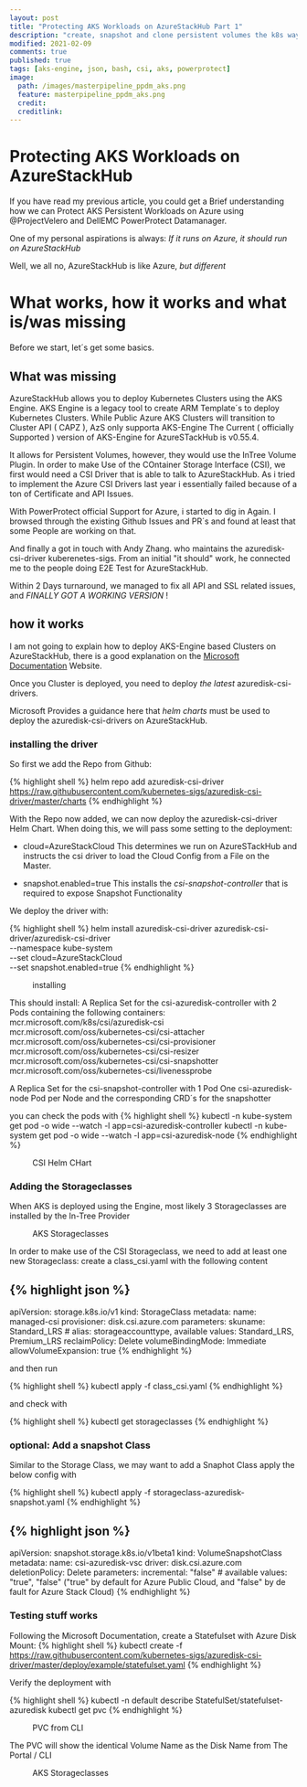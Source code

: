 ```yaml
---
layout: post
title: "Protecting AKS Workloads on AzureStackHub Part 1"
description: "create, snapshot and clone persistent volumes the k8s way"
modified: 2021-02-09
comments: true
published: true
tags: [aks-engine, json, bash, csi, aks, powerprotect]
image:
  path: /images/masterpipeline_ppdm_aks.png
  feature: masterpipeline_ppdm_aks.png
  credit: 
  creditlink: 
---
```

# Protecting AKS Workloads on AzureStackHub

If you have read my previous article, you could get a Brief understanding how we can Protect AKS Persistent Workloads on Azure using @ProjectVelero and DellEMC PowerProtect Datamanager.

One of my personal aspirations is always: 
*If it runs on Azure, it should run on AzureStackHub*

Well, we all no, AzureStackHub is like Azure, *but different*

# What works, how it works and what is/was missing

Before we start, let´s get some basics.

## What was missing

AzureStackHub allows you to deploy Kubernetes Clusters using the AKS Engine.
AKS Engine is a legacy tool to create ARM Template´s to deploy Kubernetes Clusters.
While Public Azure AKS Clusters will transition to Cluster API ( CAPZ ), AzS only supporta AKS-Engine
The Current ( officially Supported ) version of AKS-Engine for AzureSTackHub is v0.55.4.

It allows for Persistent Volumes, however, they would use the InTree Volume Plugin.
In order to make Use of the COntainer Storage Interface (CSI), we first would need a CSI Driver that is able to talk to AzureStackHub.
As i tried to implement the Azure CSI Drivers last year i essentially failed because of a ton of Certificate and API Issues.


With PowerProtect official Support for Azure, i started to dig in Again.
I browsed through the existing Github Issues and PR´s and found at least that some People are working on that.

And finally a got in touch with Andy Zhang. who maintains the azuredisk-csi-driver kuberenetes-sigs.
From an initial "it should" work, he connected me to the people doing E2E Test for AzureStackHub.

Within 2 Days turnaround, we managed to fix all API and SSL related issues, and *FINALLY GOT A WORKING VERSION* !

## how it works

I am not going to explain how to deploy AKS-Engine based Clusters on AzureStackHub, there is a good explanation on the [Microsoft Documentation](https://docs.microsoft.com/en-us/azure-stack/user/azure-stack-kubernetes-aks-engine-overview?view=azs-2008#:~:text=The%20AKS%20engine%20provides%20a%20command-line%20tool%20to,other%20infrastructure-as-a-service%20(IaaS)%20resources%20in%20Azure%20Stack%20Hub.) Website.


Once you Cluster is deployed, you need to deploy *the latest* azuredisk-csi-drivers.

Microsoft Provides a guidance here that *helm charts* must be used to deploy the azuredisk-csi-drivers on AzureStackHub.
### installing the driver
So first we add the Repo from Github:

{% highlight shell %}
helm repo add azuredisk-csi-driver https://raw.githubusercontent.com/kubernetes-sigs/azuredisk-csi-driver/master/charts
{% endhighlight %}

With the Repo now added, we can now deploy the azuredisk-csi-driver Helm Chart.
When doing this, we will pass some setting to the deployment:
 - cloud=AzureStackCloud
This determines we run on AzureSTackHub and instructs the csi driver to load the Cloud Config from a File on the Master.

- snapshot.enabled=true
This installs the *csi-snapshot-controller* that is required to expose Snapshot Functionality

We deploy the driver with:

{% highlight shell %}
helm install azuredisk-csi-driver azuredisk-csi-driver/azuredisk-csi-driver \
--namespace kube-system \
--set cloud=AzureStackCloud \
--set snapshot.enabled=true
{% endhighlight %}


<figure class="full">
	<img src="/images/helm_install.png" alt="">
	<figcaption>installing</figcaption>
</figure>
This should install:
A Replica Set for the csi-azuredisk-controller with 2 Pods containing the following containers:
	mcr.microsoft.com/k8s/csi/azuredisk-csi
	mcr.microsoft.com/oss/kubernetes-csi/csi-attacher
	mcr.microsoft.com/oss/kubernetes-csi/csi-provisioner
	mcr.microsoft.com/oss/kubernetes-csi/csi-resizer
	mcr.microsoft.com/oss/kubernetes-csi/csi-snapshotter
	mcr.microsoft.com/oss/kubernetes-csi/livenessprobe

A Replica Set for the csi-snapshot-controller with 1 Pod
One csi-azuredisk-node Pod per Node
and the corresponding CRD´s for the snapshotter

you can check the pods with
{% highlight shell %}
kubectl -n kube-system get pod -o wide --watch -l app=csi-azuredisk-controller
kubectl -n kube-system get pod -o wide --watch -l app=csi-azuredisk-node
{% endhighlight %}

<figure class="full">
	<img src="/images/csi_helm.png" alt="">
	<figcaption>CSI Helm CHart</figcaption>
</figure>


### Adding the Storageclasses

When AKS is deployed using the Engine, most likely 3 Storageclasses are installed by the In-Tree Provider

<figure class="full">
	<img src="/images/aks_storageclasses.png" alt="">
	<figcaption>AKS Storageclasses</figcaption>
</figure>


In order to make use of the CSI Storageclass, we need to add at least one new Storageclass:
create a class_csi.yaml with the following content

{% highlight json %}
---
apiVersion: storage.k8s.io/v1
kind: StorageClass
metadata:
  name: managed-csi
provisioner: disk.csi.azure.com
parameters:
  skuname: Standard_LRS  # alias: storageaccounttype, available values: Standard_LRS, Premium_LRS
reclaimPolicy: Delete
volumeBindingMode: Immediate
allowVolumeExpansion: true
{% endhighlight %}


and then run 

{% highlight shell %}
kubectl apply -f class_csi.yaml
{% endhighlight %}

and check with 

{% highlight shell %}
kubectl get storageclasses
{% endhighlight %}

### optional: Add a snapshot Class

Similar to the Storage Class, we may want to add a Snaphot Class
apply the below config with

{% highlight shell %}
kubectl apply -f storageclass-azuredisk-snapshot.yaml
{% endhighlight %}


{% highlight json %}
---
apiVersion: snapshot.storage.k8s.io/v1beta1
kind: VolumeSnapshotClass
metadata:
  name: csi-azuredisk-vsc
driver: disk.csi.azure.com
deletionPolicy: Delete
parameters:
  incremental: "false"  # available values: "true", "false" ("true" by default for Azure Public Cloud, and "false" by de
fault for Azure Stack Cloud)
{% endhighlight %}



### Testing stuff works

Following the Microsoft Documentation, create a Statefulset with Azure Disk Mount:
{% highlight shell %}
kubectl create -f https://raw.githubusercontent.com/kubernetes-sigs/azuredisk-csi-driver/master/deploy/example/statefulset.yaml
{% endhighlight %}

Verify the deployment with 

{% highlight shell %}
kubectl -n default describe StatefulSet/statefulset-azuredisk
kubectl get pvc
{% endhighlight %}


<figure class="full">
	<img src="/images/pvc_cli.png" alt="">
	<figcaption>PVC from CLI</figcaption>
</figure>


The PVC will show the identical Volume Name as the Disk Name from The Portal / CLI

<figure class="full">
	<img src="/images/pvc_cli.png" alt="">
	<figcaption>AKS Storageclasses</figcaption>
</figure>
